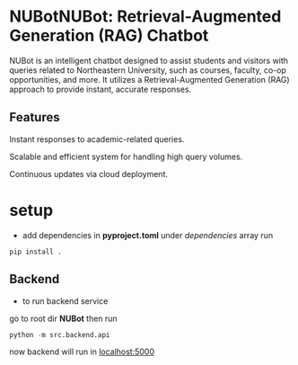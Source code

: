 # NUBotNUBot: Retrieval-Augmented Generation (RAG) Chatbot

NUBot is an intelligent chatbot designed to assist students and visitors with queries related to Northeastern University, such as courses, faculty, co-op opportunities, and more. It utilizes a Retrieval-Augmented Generation (RAG) approach to provide instant, accurate responses.

## Features

Instant responses to academic-related queries.

Scalable and efficient system for handling high query volumes.

Continuous updates via cloud deployment.

# setup

- add dependencies in **pyproject.toml** under _dependencies_ array
  run

```
pip install .
```

## Backend

- to run backend service

go to root dir **NUBot** then run

```python
python -m src.backend.api
```

now backend will run in [localhost:5000](localhost:5000)
